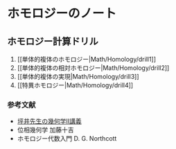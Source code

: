 # ホモロジーのノート

## ホモロジー計算ドリル

1. [[単体的複体のホモロジー|Math/Homology/drill1]]
1. [[単体的複体の相対ホモロジー|Math/Homology/drill2]]
1. [[単体的複体の実現|Math/Homology/drill3]]
1. [[特異ホモロジー|Math/Homology/drill4]]

### 参考文献

* [坪井先生の幾何学II講義](http://faculty.ms.u-tokyo.ac.jp/~tsuboi/kikagaku2table2010.html)
* 位相幾何学 加藤十吉
* ホモロジー代数入門 D. G. Northcott
